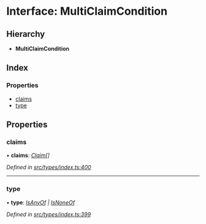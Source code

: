 # Interface: MultiClaimCondition

## Hierarchy

* **MultiClaimCondition**

## Index

### Properties

* [claims](multiclaimcondition.md#claims)
* [type](multiclaimcondition.md#type)

## Properties

###  claims

• **claims**: *[Claim](../globals.md#claim)[]*

*Defined in [src/types/index.ts:400](https://github.com/PolymathNetwork/polymesh-sdk/blob/31a16a34/src/types/index.ts#L400)*

___

###  type

• **type**: *[IsAnyOf](../enums/conditiontype.md#isanyof) | [IsNoneOf](../enums/conditiontype.md#isnoneof)*

*Defined in [src/types/index.ts:399](https://github.com/PolymathNetwork/polymesh-sdk/blob/31a16a34/src/types/index.ts#L399)*
